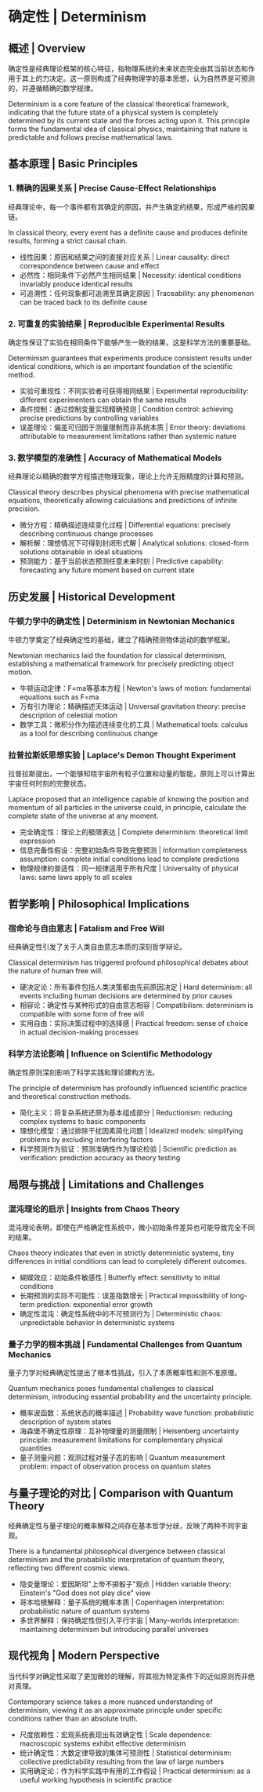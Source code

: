 # 确定性 | Determinism

## 概述 | Overview

确定性是经典理论框架的核心特征，指物理系统的未来状态完全由其当前状态和作用于其上的力决定。这一原则构成了经典物理学的基本思想，认为自然界是可预测的，并遵循精确的数学规律。

Determinism is a core feature of the classical theoretical framework, indicating that the future state of a physical system is completely determined by its current state and the forces acting upon it. This principle forms the fundamental idea of classical physics, maintaining that nature is predictable and follows precise mathematical laws.

## 基本原理 | Basic Principles

### 1. 精确的因果关系 | Precise Cause-Effect Relationships

经典理论中，每一个事件都有其确定的原因，并产生确定的结果，形成严格的因果链。

In classical theory, every event has a definite cause and produces definite results, forming a strict causal chain.

- 线性因果：原因和结果之间的直接对应关系 | Linear causality: direct correspondence between cause and effect
- 必然性：相同条件下必然产生相同结果 | Necessity: identical conditions invariably produce identical results
- 可追溯性：任何现象都可追溯至其确定原因 | Traceability: any phenomenon can be traced back to its definite cause

### 2. 可重复的实验结果 | Reproducible Experimental Results

确定性保证了实验在相同条件下能够产生一致的结果，这是科学方法的重要基础。

Determinism guarantees that experiments produce consistent results under identical conditions, which is an important foundation of the scientific method.

- 实验可重现性：不同实验者可获得相同结果 | Experimental reproducibility: different experimenters can obtain the same results
- 条件控制：通过控制变量实现精确预测 | Condition control: achieving precise predictions by controlling variables
- 误差理论：偏差可归因于测量限制而非系统本质 | Error theory: deviations attributable to measurement limitations rather than systemic nature

### 3. 数学模型的准确性 | Accuracy of Mathematical Models

经典理论以精确的数学方程描述物理现象，理论上允许无限精度的计算和预测。

Classical theory describes physical phenomena with precise mathematical equations, theoretically allowing calculations and predictions of infinite precision.

- 微分方程：精确描述连续变化过程 | Differential equations: precisely describing continuous change processes
- 解析解：理想情况下可得到封闭形式解 | Analytical solutions: closed-form solutions obtainable in ideal situations
- 预测能力：基于当前状态预测任意未来时刻 | Predictive capability: forecasting any future moment based on current state

## 历史发展 | Historical Development

### 牛顿力学中的确定性 | Determinism in Newtonian Mechanics

牛顿力学奠定了经典确定性的基础，建立了精确预测物体运动的数学框架。

Newtonian mechanics laid the foundation for classical determinism, establishing a mathematical framework for precisely predicting object motion.

- 牛顿运动定律：F=ma等基本方程 | Newton's laws of motion: fundamental equations such as F=ma
- 万有引力理论：精确描述天体运动 | Universal gravitation theory: precise description of celestial motion
- 数学工具：微积分作为描述连续变化的工具 | Mathematical tools: calculus as a tool for describing continuous change

### 拉普拉斯妖思想实验 | Laplace's Demon Thought Experiment

拉普拉斯提出，一个能够知晓宇宙所有粒子位置和动量的智能，原则上可以计算出宇宙任何时刻的完整状态。

Laplace proposed that an intelligence capable of knowing the position and momentum of all particles in the universe could, in principle, calculate the complete state of the universe at any moment.

- 完全确定性：理论上的极限表达 | Complete determinism: theoretical limit expression
- 信息完备性假设：完整初始条件导致完整预测 | Information completeness assumption: complete initial conditions lead to complete predictions
- 物理规律的普适性：同一规律适用于所有尺度 | Universality of physical laws: same laws apply to all scales

## 哲学影响 | Philosophical Implications

### 宿命论与自由意志 | Fatalism and Free Will

经典确定性引发了关于人类自由意志本质的深刻哲学辩论。

Classical determinism has triggered profound philosophical debates about the nature of human free will.

- 硬决定论：所有事件包括人类决策都由先前原因决定 | Hard determinism: all events including human decisions are determined by prior causes
- 相容论：确定性与某种形式的自由意志相容 | Compatibilism: determinism is compatible with some form of free will
- 实用自由：实际决策过程中的选择感 | Practical freedom: sense of choice in actual decision-making processes

### 科学方法论影响 | Influence on Scientific Methodology

确定性原则深刻影响了科学实践和理论建构方法。

The principle of determinism has profoundly influenced scientific practice and theoretical construction methods.

- 简化主义：将复杂系统还原为基本组成部分 | Reductionism: reducing complex systems to basic components
- 理想化模型：通过排除干扰因素简化问题 | Idealized models: simplifying problems by excluding interfering factors
- 科学预测作为验证：预测准确性作为理论检验 | Scientific prediction as verification: prediction accuracy as theory testing

## 局限与挑战 | Limitations and Challenges

### 混沌理论的启示 | Insights from Chaos Theory

混沌理论表明，即使在严格确定性系统中，微小初始条件差异也可能导致完全不同的结果。

Chaos theory indicates that even in strictly deterministic systems, tiny differences in initial conditions can lead to completely different outcomes.

- 蝴蝶效应：初始条件敏感性 | Butterfly effect: sensitivity to initial conditions
- 长期预测的实际不可能性：误差指数增长 | Practical impossibility of long-term prediction: exponential error growth
- 确定性混沌：确定性系统中的不可预测行为 | Deterministic chaos: unpredictable behavior in deterministic systems

### 量子力学的根本挑战 | Fundamental Challenges from Quantum Mechanics

量子力学对经典确定性提出了根本性挑战，引入了本质概率性和测不准原理。

Quantum mechanics poses fundamental challenges to classical determinism, introducing essential probability and the uncertainty principle.

- 概率波函数：系统状态的概率描述 | Probability wave function: probabilistic description of system states
- 海森堡不确定性原理：互补物理量的测量限制 | Heisenberg uncertainty principle: measurement limitations for complementary physical quantities
- 量子测量问题：观测过程对量子态的影响 | Quantum measurement problem: impact of observation process on quantum states

## 与量子理论的对比 | Comparison with Quantum Theory

经典确定性与量子理论的概率解释之间存在基本哲学分歧，反映了两种不同宇宙观。

There is a fundamental philosophical divergence between classical determinism and the probabilistic interpretation of quantum theory, reflecting two different cosmic views.

- 隐变量理论：爱因斯坦"上帝不掷骰子"观点 | Hidden variable theory: Einstein's "God does not play dice" view
- 哥本哈根解释：量子系统的概率本质 | Copenhagen interpretation: probabilistic nature of quantum systems
- 多世界解释：保持确定性但引入平行宇宙 | Many-worlds interpretation: maintaining determinism but introducing parallel universes

## 现代视角 | Modern Perspective

当代科学对确定性采取了更加微妙的理解，将其视为特定条件下的近似原则而非绝对真理。

Contemporary science takes a more nuanced understanding of determinism, viewing it as an approximate principle under specific conditions rather than an absolute truth.

- 尺度依赖性：宏观系统表现出有效确定性 | Scale dependence: macroscopic systems exhibit effective determinism
- 统计确定性：大数定律导致的集体可预测性 | Statistical determinism: collective predictability resulting from the law of large numbers
- 实用确定论：作为科学实践中有用的工作假设 | Practical determinism: as a useful working hypothesis in scientific practice 